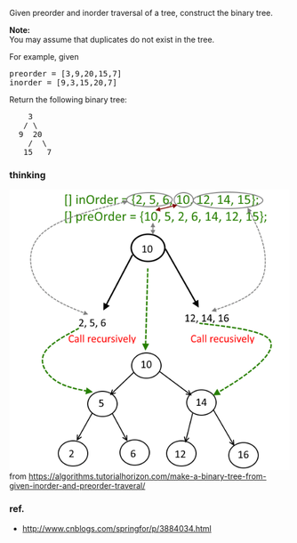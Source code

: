 <div>
<p>Given preorder and inorder traversal of a tree, construct the binary tree.</p>

<p><strong>Note:</strong><br>
You may assume that duplicates do not exist in the tree.</p>

<p>For example, given</p>

<pre>preorder =&nbsp;[3,9,20,15,7]
inorder = [9,3,15,20,7]</pre>

<p>Return the following binary tree:</p>

<pre>    3
   / \
  9  20
    /  \
   15   7</pre>
</div>

### thinking
![Make-a-Binary-Tree-from-Given-Inorder-and-Preorder-Traveral](Make-a-Binary-Tree-from-Given-Inorder-and-Preorder-Traveral.png?raw=true)  
from https://algorithms.tutorialhorizon.com/make-a-binary-tree-from-given-inorder-and-preorder-traveral/

### ref.
- http://www.cnblogs.com/springfor/p/3884034.html
